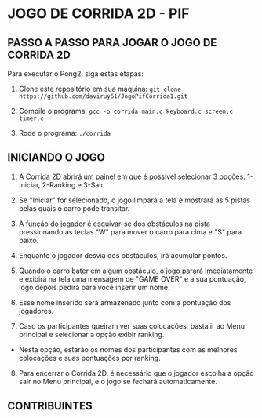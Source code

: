 # JOGO DE CORRIDA 2D - PIF

## PASSO A PASSO PARA JOGAR O JOGO DE CORRIDA 2D


Para executar o Pong2, siga estas etapas:

1. Clone este repositório em sua máquina:
   `git clone https://github.com/daviruy61/JogoPifCorrida1.git`

3. Compile o programa:
   `gcc -o corrida main.c keyboard.c screen.c timer.c`

4. Rode o programa:
   `./corrida`

## INICIANDO O JOGO

1. A Corrida 2D abrirá um painel em que é possível selecionar 3 opções: 1-Iniciar, 2-Ranking e 3-Sair.

2. Se "Iniciar" for selecionado, o jogo limpará a tela e mostrará as 5 pistas pelas quais o carro pode transitar.

3. A função do jogador é esquivar-se dos obstáculos na pista pressionando as teclas "W" para mover o carro para cima e "S" para baixo.

4. Enquanto o jogador desvia dos obstáculos, irá acumular pontos.

5. Quando o carro bater em algum obstáculo, o jogo parará imediatamente e exibirá na tela uma mensagem de "GAME OVER" e a sua pontuação, logo depois pedirá para você inserir um nome.

6. Esse nome inserido será armazenado junto com a pontuação dos jogadores.

7. Caso os participantes queiram ver suas colocações, basta ir ao Menu principal e selecionar a opção exibir ranking.
- Nesta opção, estarão os nomes dos participantes com as melhores colocações e suas pontuações por ranking.

8. Para encerrar o Corrida 2D, é necessário que o jogador escolha a opção sair no Menu principal, e o jogo se fechará automaticamente.


## CONTRIBUINTES
